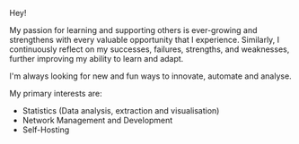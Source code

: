 Hey!

My passion for learning and supporting others is ever-growing and strengthens with every valuable opportunity that I experience. Similarly, I continuously reflect on my successes, failures, strengths, and weaknesses, further improving my ability to learn and adapt.

I'm always looking for new and fun ways to innovate, automate and analyse.

My primary interests are:
* Statistics (Data analysis, extraction and visualisation)
* Network Management and Development
* Self-Hosting

<!--START_SECTION:Waka Readme-->
<!--END_SECTION:Waka Readme-->
